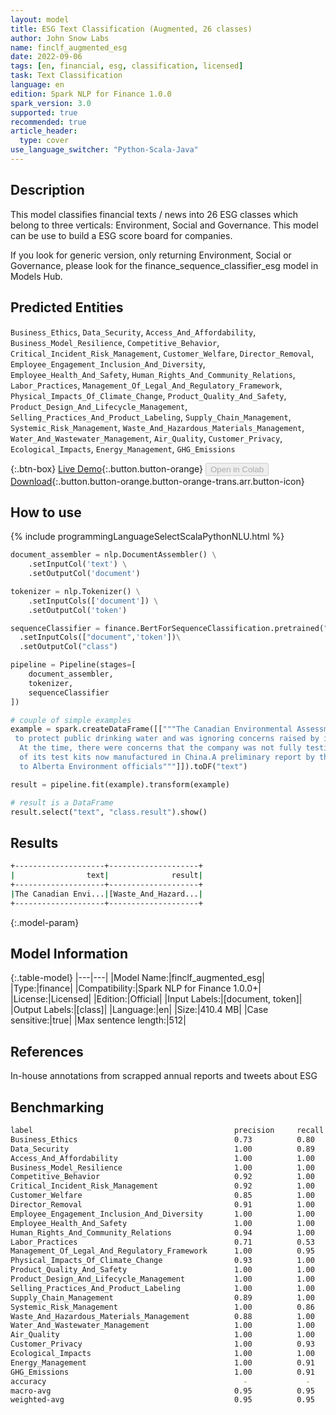 ```yaml
---
layout: model
title: ESG Text Classification (Augmented, 26 classes)
author: John Snow Labs
name: finclf_augmented_esg
date: 2022-09-06
tags: [en, financial, esg, classification, licensed]
task: Text Classification
language: en
edition: Spark NLP for Finance 1.0.0
spark_version: 3.0
supported: true
recommended: true
article_header:
  type: cover
use_language_switcher: "Python-Scala-Java"
---
```


## Description

This model classifies financial texts / news into 26 ESG classes which belong to three verticals: Environment, Social and Governance. This model can be use to build a ESG score board for companies.

If you look for generic version, only returning Environment, Social or Governance, please look for the finance_sequence_classifier_esg model in Models Hub.

## Predicted Entities

`Business_Ethics`, `Data_Security`, `Access_And_Affordability`, `Business_Model_Resilience`, `Competitive_Behavior`, `Critical_Incident_Risk_Management`, `Customer_Welfare`, `Director_Removal`, `Employee_Engagement_Inclusion_And_Diversity`, `Employee_Health_And_Safety`, `Human_Rights_And_Community_Relations`, `Labor_Practices`, `Management_Of_Legal_And_Regulatory_Framework`, `Physical_Impacts_Of_Climate_Change`, `Product_Quality_And_Safety`, `Product_Design_And_Lifecycle_Management`, `Selling_Practices_And_Product_Labeling`, `Supply_Chain_Management`, `Systemic_Risk_Management`, `Waste_And_Hazardous_Materials_Management`, `Water_And_Wastewater_Management`, `Air_Quality`, `Customer_Privacy`, `Ecological_Impacts`, `Energy_Management`, `GHG_Emissions`

{:.btn-box}
[Live Demo](https://demo.johnsnowlabs.com/finance/FINCLF_ESG/){:.button.button-orange}
<button class="button button-orange" disabled>Open in Colab</button>
[Download](https://s3.amazonaws.com/auxdata.johnsnowlabs.com/finance/models/finclf_augmented_esg_en_1.0.0_3.2_1662473372920.zip){:.button.button-orange.button-orange-trans.arr.button-icon}

## How to use



<div class="tabs-box" markdown="1">
{% include programmingLanguageSelectScalaPythonNLU.html %}

```python
document_assembler = nlp.DocumentAssembler() \
    .setInputCol('text') \
    .setOutputCol('document')

tokenizer = nlp.Tokenizer() \
    .setInputCols(['document']) \
    .setOutputCol('token')

sequenceClassifier = finance.BertForSequenceClassification.pretrained("finclf_augmented_esg", "en", "finance/models")\
  .setInputCols(["document",'token'])\
  .setOutputCol("class")

pipeline = Pipeline(stages=[
    document_assembler, 
    tokenizer,
    sequenceClassifier
])

# couple of simple examples
example = spark.createDataFrame([["""The Canadian Environmental Assessment Agency (CEAA) concluded that in June 2016 the company had not made an effort
 to protect public drinking water and was ignoring concerns raised by its own scientists about the potential levels of pollutants in the local water supply.
  At the time, there were concerns that the company was not fully testing onsite wells for contaminants and did not use the proper methods for testing because 
  of its test kits now manufactured in China.A preliminary report by the company in June 2016 was commissioned by the Alberta government to provide recommendations 
  to Alberta Environment officials"""]]).toDF("text")

result = pipeline.fit(example).transform(example)

# result is a DataFrame
result.select("text", "class.result").show()
```

</div>

## Results

```bash
+--------------------+--------------------+
|                text|              result|
+--------------------+--------------------+
|The Canadian Envi...|[Waste_And_Hazard...|
+--------------------+--------------------+
```

{:.model-param}
## Model Information

{:.table-model}
|---|---|
|Model Name:|finclf_augmented_esg|
|Type:|finance|
|Compatibility:|Spark NLP for Finance 1.0.0+|
|License:|Licensed|
|Edition:|Official|
|Input Labels:|[document, token]|
|Output Labels:|[class]|
|Language:|en|
|Size:|410.4 MB|
|Case sensitive:|true|
|Max sentence length:|512|

## References

In-house annotations from scrapped annual reports and tweets about ESG

## Benchmarking

```bash
label                                             precision     recall       f1-score      support
Business_Ethics                                   0.73          0.80         0.76          10
Data_Security                                     1.00          0.89         0.94           9
Access_And_Affordability                          1.00          1.00         1.00          15
Business_Model_Resilience                         1.00          1.00         1.00          12
Competitive_Behavior                              0.92          1.00         0.96          12
Critical_Incident_Risk_Management                 0.92          1.00         0.96          11
Customer_Welfare                                  0.85          1.00         0.92          11
Director_Removal                                  0.91          1.00         0.95          10
Employee_Engagement_Inclusion_And_Diversity       1.00          1.00         1.00          11
Employee_Health_And_Safety                        1.00          1.00         1.00          10
Human_Rights_And_Community_Relations              0.94          1.00         0.97          16
Labor_Practices                                   0.71          0.53         0.61          19
Management_Of_Legal_And_Regulatory_Framework      1.00          0.95         0.97          19
Physical_Impacts_Of_Climate_Change                0.93          1.00         0.97          14
Product_Quality_And_Safety                        1.00          1.00         1.00          14
Product_Design_And_Lifecycle_Management           1.00          1.00         1.00          18
Selling_Practices_And_Product_Labeling            1.00          1.00         1.00          17
Supply_Chain_Management                           0.89          1.00         0.94           8
Systemic_Risk_Management                          1.00          0.86         0.92          14
Waste_And_Hazardous_Materials_Management          0.88          1.00         0.93          14
Water_And_Wastewater_Management                   1.00          1.00         1.00           8
Air_Quality                                       1.00          1.00         1.00          16
Customer_Privacy                                  1.00          0.93         0.97          15
Ecological_Impacts                                1.00          1.00         1.00          16
Energy_Management                                 1.00          0.91         0.95          11
GHG_Emissions                                     1.00          0.91         0.95          11
accuracy                                            -             -          0.95         330
macro-avg                                         0.95          0.95         0.95         330
weighted-avg                                      0.95          0.95         0.95         330
```
